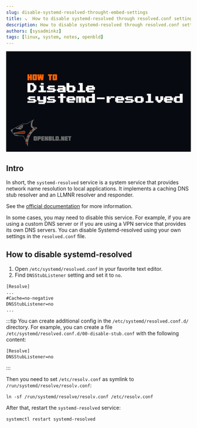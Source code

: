 ```yaml
---
slug: disable-systemd-resolved-throught-embed-settings
title: ↘  How to disable systemd-resolved through resolved.conf settings
description: How to disable systemd-resolved through resolved.conf settings 
authors: [sysadminkz]
tags: [linux, system, notes, openbld]
---
```


![OpenBLD.net - How to disable systemd-resolved](images/disable-systemd-resolved-throught-embed-settings.jpeg)

## Intro

In short, the `systemd-resolved` service is a system service that provides network name resolution to local applications. It implements a caching DNS stub resolver and an LLMNR resolver and responder.

See the [official documentation](https://www.freedesktop.org/software/systemd/man/latest/systemd-resolved.service.html#:~:text=systemd%2Dresolved%20is%20a%20system,and%20MulticastDNS%20resolver%20and%20responder.) for more information.

In some cases, you may need to disable this service. For example, if you are using a custom DNS server or if you are using a VPN service that provides its own DNS servers.
You can disable Systemd-resolved using your own settings in the `resolved.conf` file.

## How to disable systemd-resolved

1. Open `/etc/systemd/resolved.conf` in your favorite text editor.
2. Find `DNSStubListener` setting and set it to `no`.

```shell
[Resolve]
...
#Cache=no-negative
DNSStubListener=no
...
```

:::tip
You can create additional config in the `/etc/systemd/resolved.conf.d/` directory. For example, you can create a file `/etc/systemd/resolved.conf.d/00-disable-stub.conf` with the following content:

```shell
[Resolve]
DNSStubListener=no
```
:::

Then you need to set `/etc/resolv.conf` as symlink to `/run/systemd/resolve/resolv.conf`:

```shell
ln -sf /run/systemd/resolve/resolv.conf /etc/resolv.conf
```

After that, restart the `systemd-resolved` service:

```shell
systemctl restart systemd-resolved
```

